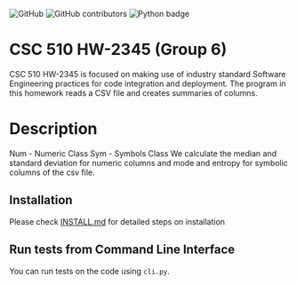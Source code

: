 ![GitHub](https://img.shields.io/github/license/MitanshuShaBa/SE-hw2345)
![GitHub contributors](https://img.shields.io/github/contributors/MitanshuShaBa/SE-hw2345)
![Python badge](https://img.shields.io/badge/Python-v3.7-blue)

# CSC 510 HW-2345 (Group 6)

CSC 510 HW-2345 is focused on making use of industry standard Software Engineering practices for code integration and deployment. The program in this homework reads a CSV file and creates summaries of columns.

# Description
Num - Numeric Class 
Sym - Symbols Class
We calculate the median and standard deviation for numeric columns and mode and entropy for symbolic columns of the csv file.

## Installation

Please check [INSTALL.md](INSTALL.md) for detailed steps on installation

## Run tests from Command Line Interface

You can run tests on the code using `cli.py`.


